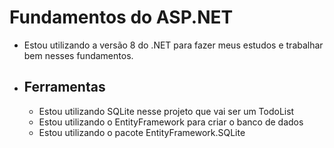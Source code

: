 # Fundamentos do ASP.NET
* Estou utilizando a versão 8 do .NET para fazer meus estudos e trabalhar bem nesses fundamentos.
* ## Ferramentas
  * Estou utilizando SQLite nesse projeto que vai ser um TodoList
  * Estou utilizando o EntityFramework para criar o banco de dados
  * Estou utilizando o pacote EntityFramework.SQLite